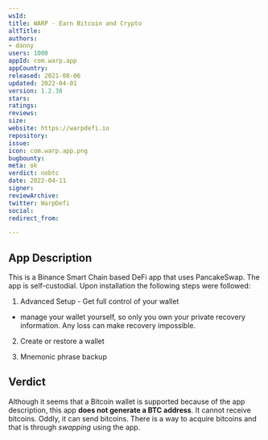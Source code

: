 ```yaml
---
wsId: 
title: WARP - Earn Bitcoin and Crypto
altTitle: 
authors:
- danny
users: 1000
appId: com.warp.app
appCountry: 
released: 2021-08-06
updated: 2022-04-01
version: 1.2.36
stars: 
ratings: 
reviews: 
size: 
website: https://warpdefi.io
repository: 
issue: 
icon: com.warp.app.png
bugbounty: 
meta: ok
verdict: nobtc
date: 2022-04-11
signer: 
reviewArchive: 
twitter: WarpDefi
social: 
redirect_from: 

---
```


## App Description 

This is a Binance Smart Chain based DeFi app that uses PancakeSwap. The app is self-custodial. Upon installation the following steps were followed: 

1. Advanced Setup - Get full control of your wallet
- manage your wallet yourself, so only you own your private recovery information. Any loss can make recovery impossible.

2. Create or restore a wallet

3. Mnemonic phrase backup

## Verdict

Although it seems that a Bitcoin wallet is supported because of the app description, this app **does not generate a BTC address**. It cannot receive bitcoins. Oddly, it can send bitcoins. There is a way to acquire bitcoins and that is through *swapping* using the app. 
